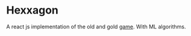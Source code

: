 
# Hexxagon

A react js implementation of the old and gold [game](https://hexxagon.com/).
With ML algorithms.
